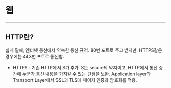 # 웹
---
## HTTP란?
  쉽게 말해, 인터넷 통신에서 약속한 통신 규약. 80번 포트로 주고 받지만, HTTPS같은 경우에는 443번 포트로 통신함. 

 * HTTPS : 기존 HTTP에서 S가 추가. S는 secure의 약자이고, HTTP에서 통신 중간에 누군가 통신 내용을 가져갈 수 있는 단점을 보완. Application layer과 Transport Layer에서 SSL과 TLS에 페이지 인증과 암호화를 적용.
